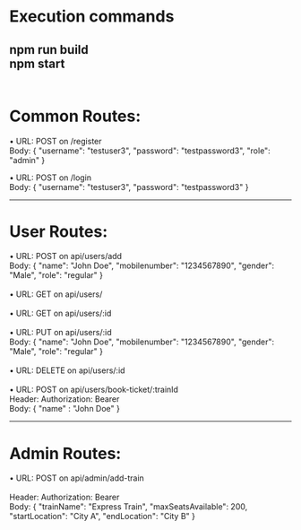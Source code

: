 # Execution commands
npm run build
<br />
npm start
<br/><br/>
-------------------------------------------------------------

# Common  Routes:

•	URL:  POST    on    /register
<br />
Body:
{
  "username": "testuser3",
  "password": "testpassword3",
  "role": "admin"
}


•	URL:  POST    on    /login
<br />
Body:
{
  "username": "testuser3",
  "password": "testpassword3"
}

-----------------------------------------------------

# User Routes:

•	URL: POST   on    api/users/add
<br />
Body:
{
"name": "John Doe",
"mobilenumber": "1234567890",
"gender": "Male",
"role": "regular"
}
<br /><br />
•	URL: GET   on     api/users/
<br /><br />
•	URL: GET   on     api/users/:id
<br /><br />
•	URL: PUT   on     api/users/:id
<br />
Body:
{
"name": "John Doe",
"mobilenumber": "1234567890",
"gender": "Male",
"role": "regular"
}
<br /><br />
•	URL: DELETE   on     api/users/:id
<br /><br />
•	URL: POST   on     api/users/book-ticket/:trainId
<br />
Header:  Authorization: Bearer <token>
<br />
Body:
{
"name" : "John Doe"
}

-------------------------------------------------------------------

# Admin Routes:

•	URL:  POST     on           api/admin/add-train     
<br />
Header:  Authorization: Bearer <token>
<br />
Body:
{
  "trainName": "Express Train",
  "maxSeatsAvailable": 200,
  "startLocation": "City A",
  "endLocation": "City B"
}
